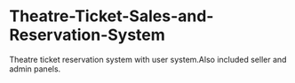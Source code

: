 # Theatre-Ticket-Sales-and-Reservation-System
Theatre ticket reservation system with user system.Also included seller and admin panels.
